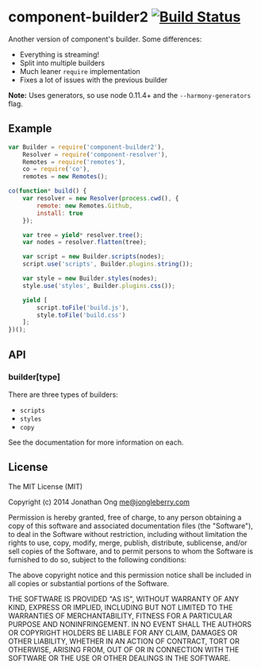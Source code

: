 # component-builder2 [![Build Status](https://travis-ci.org/component/builder2.js.png)](https://travis-ci.org/component/builder2.js)

Another version of component's builder. Some differences:

- Everything is streaming!
- Split into multiple builders
- Much leaner `require` implementation
- Fixes a lot of issues with the previous builder

**Note:** Uses generators, so use node 0.11.4+ and the `--harmony-generators` flag.

## Example
```js
var Builder = require('component-builder2'),
    Resolver = require('component-resolver'),
    Remotes = require('remotes'),
    co = require('co'),
    remotes = new Remotes();

co(function* build() {
    var resolver = new Resolver(process.cwd(), {
        remote: new Remotes.Github,
        install: true
    });

    var tree = yield* resolver.tree();
    var nodes = resolver.flatten(tree);

    var script = new Builder.scripts(nodes);
    script.use('scripts', Builder.plugins.string());

    var style = new Builder.styles(nodes);
    style.use('styles', Builder.plugins.css());

    yield [
        script.toFile('build.js'),
        style.toFile('build.css')
    ];
})();
```

## API

### builder[type]

There are three types of builders:

- `scripts`
- `styles`
- `copy`

See the documentation for more information on each.

## License

The MIT License (MIT)

Copyright (c) 2014 Jonathan Ong me@jongleberry.com

Permission is hereby granted, free of charge, to any person obtaining a copy
of this software and associated documentation files (the "Software"), to deal
in the Software without restriction, including without limitation the rights
to use, copy, modify, merge, publish, distribute, sublicense, and/or sell
copies of the Software, and to permit persons to whom the Software is
furnished to do so, subject to the following conditions:

The above copyright notice and this permission notice shall be included in
all copies or substantial portions of the Software.

THE SOFTWARE IS PROVIDED "AS IS", WITHOUT WARRANTY OF ANY KIND, EXPRESS OR
IMPLIED, INCLUDING BUT NOT LIMITED TO THE WARRANTIES OF MERCHANTABILITY,
FITNESS FOR A PARTICULAR PURPOSE AND NONINFRINGEMENT. IN NO EVENT SHALL THE
AUTHORS OR COPYRIGHT HOLDERS BE LIABLE FOR ANY CLAIM, DAMAGES OR OTHER
LIABILITY, WHETHER IN AN ACTION OF CONTRACT, TORT OR OTHERWISE, ARISING FROM,
OUT OF OR IN CONNECTION WITH THE SOFTWARE OR THE USE OR OTHER DEALINGS IN
THE SOFTWARE.
